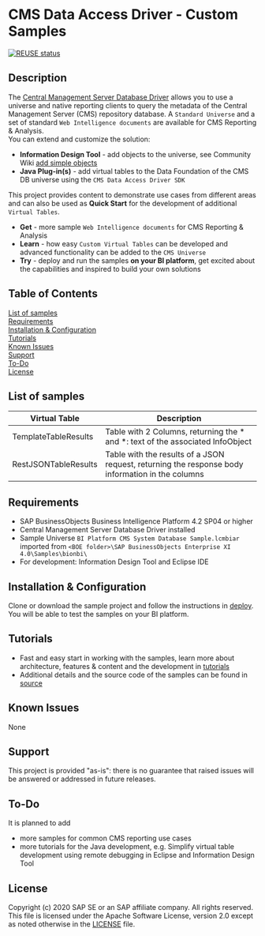 # CMS Data Access Driver - Custom Samples

[![REUSE status](https://api.reuse.software/badge/github.com/SAP-samples/boe-custom-cms-data-access-driver)](https://api.reuse.software/info/github.com/SAP-samples/boe-custom-cms-data-access-driver)

## Description
The [Central Management Server Database Driver](https://wiki.scn.sap.com/wiki/display/BOBJ/Unlock+the+CMS+database+with+new+data+access+driver+for+BI+4.2)
 allows you to use a universe and native reporting clients to query the metadata of the  Central Management Server (CMS) repository database.
A `Standard Universe` and a set of standard `Web Intelligence documents` are available for CMS Reporting & Analysis.  
You can extend and customize the solution: 
 * **Information Design Tool** - add objects to the universe,  see Community Wiki [add simple objects](https://wiki.scn.sap.com/wiki/display/BOBJ/BIRA+universe%3A+01+-+add+simple+objects)
 * **Java Plug-in(s)** - add virtual tables to the Data Foundation of the CMS DB universe using the `CMS Data Access Driver SDK`
 
This project provides content to demonstrate use cases from different areas and can also be used as **Quick Start** for the development of additional `Virtual Tables`. 
 
 * **Get** - more sample `Web Intelligence documents` for CMS Reporting & Analysis  
 * **Learn** -  how easy `Custom Virtual Tables` can be developed and advanced functionality can be added to the `CMS Universe`  
 * **Try** - deploy and run the samples **on your BI platform**, get excited about the capabilities and inspired to build your own solutions  

 ## Table of Contents
[List of samples](#samples)  
[Requirements](#requirements)  
[Installation & Configuration](#installation)  
[Tutorials](#tutorials)  
[Known Issues](#knownissues)  
[Support](#support)  
[To-Do](#todo)  
[License](#license)  

<a name='samples'>

## List of samples

  Virtual Table          | Description
  ----------------- | -------------------------------------------------------------------------------------------------
  TemplateTableResults | Table with 2 Columns, returning the *<ID> and *<ID>: text of the associated InfoObject
   RestJSONTableResults | Table with the results of a JSON request, returning the response body information in the columns
  
  
<a name='requirements'>

## Requirements
* SAP BusinessObjects Business Intelligence Platform 4.2 SP04 or higher
* Central Management Server Database Driver installed
* Sample Universe `BI Platform CMS System Database Sample.lcmbiar` imported from `<BOE folder>\SAP BusinessObjects Enterprise XI 4.0\Samples\bionbi\`
* For development: Information Design Tool and Eclipse IDE 

<a name='installation'>

## Installation & Configuration
Clone or download the sample project and follow the instructions in [deploy](deploy/README.md). You will be able to test the samples on your BI platform.

<a name='tutorials'>

## Tutorials
* Fast and easy start in working with the samples, learn more about architecture, features & content and the development in [tutorials](tutorials/README.md)  
* Additional details and the source code of the samples can be found in [source](source) 

<a name='knownissues'>

## Known Issues
None


<a name='support'>

## Support
This project is provided "as-is": there is no guarantee that raised issues will be answered or addressed in future releases.

<a name='todo'>

## To-Do
It is planned to add 
* more samples for common CMS reporting use cases  
* more tutorials for the Java development, e.g. Simplify virtual table development using remote debugging in Eclipse and Information Design Tool  

<a name='license'>

## License
Copyright (c) 2020 SAP SE or an SAP affiliate company. All rights reserved. This file is licensed under the Apache Software License, version 2.0 except as noted otherwise in the [LICENSE](LICENSES/Apache-2.0.txt) file.
